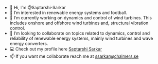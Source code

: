- 👋 Hi, I’m @Saptarshi-Sarkar
- 👀 I’m interested in renewable energy systems and football.
- :hammer: I’m currently working on dynamics and control of wind turbines. This includes onshore and offshore wind turbines and, structural vibration control. 
- 💞️ I’m looking to collaborate on topics related to dynamics, control and reliability of renewable energy systems, mainly wind turbines and wave energy converters. 
-  :computer: Check out my profile here [Saptarshi Sarkar](https://scholar.google.com/citations?user=3lJndhcAAAAJ&hl=en)
- 📫 If you want me collaborate reach me at [ssarkar@chalmers.se](mailto:ssarkar@chalmers.se)

<!---
Saptarshi-Sarkar/Saptarshi-Sarkar is a ✨ special ✨ repository because its `README.md` (this file) appears on your GitHub profile.
You can click the Preview link to take a look at your changes.
--->
